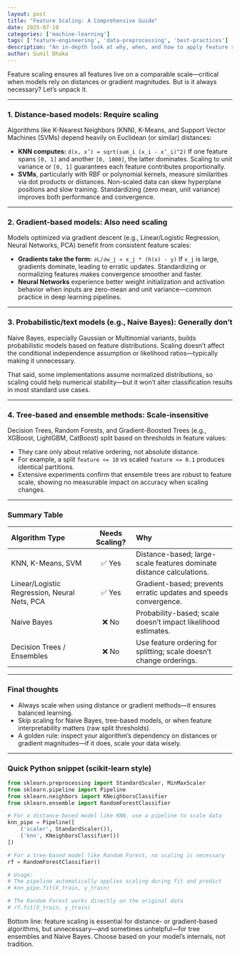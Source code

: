 ```yaml
---
layout: post
title: "Feature Scaling: A Comprehensive Guide"
date: 2025-07-19
categories: ['machine-learning']
tags: ['feature-engineering', 'data-preprocessing', 'best-practices']
description: "An in-depth look at why, when, and how to apply feature scaling for various machine learning algorithms, from distance-based models to tree ensembles."
author: Sunil Dhaka
---
```


Feature scaling ensures all features live on a comparable scale—critical when models rely on distances or gradient magnitudes. But is it always necessary? Let’s unpack it.

---

### 1. Distance-based models: Require scaling

Algorithms like K-Nearest Neighbors (KNN), K-Means, and Support Vector Machines (SVMs) depend heavily on Euclidean (or similar) distances:
- **KNN computes:** `d(x, x’) = sqrt(sum_i (x_i - x’_i)^2)`
  If one feature spans `[0, 1]` and another `[0, 1000]`, the latter dominates. Scaling to unit variance or `[0, 1]` guarantees each feature contributes proportionally.
- **SVMs**, particularly with RBF or polynomial kernels, measure similarities via dot products or distances. Non-scaled data can skew hyperplane positions and slow training. Standardizing (zero mean, unit variance) improves both performance and convergence.

---

### 2. Gradient-based models: Also need scaling

Models optimized via gradient descent (e.g., Linear/Logistic Regression, Neural Networks, PCA) benefit from consistent feature scales:
- **Gradients take the form:** `∂L/∂w_j ∝ x_j * (h(x) - y)`
  If `x_j` is large, gradients dominate, leading to erratic updates. Standardizing or normalizing features makes convergence smoother and faster.
- **Neural Networks** experience better weight initialization and activation behavior when inputs are zero-mean and unit variance—common practice in deep learning pipelines.

---

### 3. Probabilistic/text models (e.g., Naive Bayes): Generally don’t

Naive Bayes, especially Gaussian or Multinomial variants, builds probabilistic models based on feature distributions. Scaling doesn’t affect the conditional independence assumption or likelihood ratios—typically making it unnecessary.

That said, some implementations assume normalized distributions, so scaling could help numerical stability—but it won’t alter classification results in most standard use cases.

---

### 4. Tree-based and ensemble methods: Scale-insensitive

Decision Trees, Random Forests, and Gradient-Boosted Trees (e.g., XGBoost, LightGBM, CatBoost) split based on thresholds in feature values:
- They care only about relative ordering, not absolute distance.
- For example, a split `feature <= 10` vs scaled `feature <= 0.1` produces identical partitions.
- Extensive experiments confirm that ensemble trees are robust to feature scale, showing no measurable impact on accuracy when scaling changes.

---

### Summary Table

| Algorithm Type                               | Needs Scaling? | Why                                                              |
|:---------------------------------------------|:--------------:|:-----------------------------------------------------------------|
| KNN, K-Means, SVM                            |      ✅ Yes      | Distance-based; large-scale features dominate distance calculations. |
| Linear/Logistic Regression, Neural Nets, PCA |      ✅ Yes      | Gradient-based; prevents erratic updates and speeds convergence.   |
| Naive Bayes                                  |       ❌ No       | Probability-based; scale doesn’t impact likelihood estimates.    |
| Decision Trees / Ensembles                   |       ❌ No       | Use feature ordering for splitting; scale doesn’t change orderings. |

---

### Final thoughts
- Always scale when using distance or gradient methods—it ensures balanced learning.
- Skip scaling for Naive Bayes, tree-based models, or when feature interpretability matters (raw split thresholds).
- A golden rule: inspect your algorithm’s dependency on distances or gradient magnitudes—if it does, scale your data wisely.

---

### Quick Python snippet (scikit-learn style)
```python
from sklearn.preprocessing import StandardScaler, MinMaxScaler
from sklearn.pipeline import Pipeline
from sklearn.neighbors import KNeighborsClassifier
from sklearn.ensemble import RandomForestClassifier

# For a distance-based model like KNN, use a pipeline to scale data
knn_pipe = Pipeline([
    ('scaler', StandardScaler()),
    ('knn', KNeighborsClassifier())
])

# For a tree-based model like Random Forest, no scaling is necessary
rf = RandomForestClassifier()

# Usage:
# The pipeline automatically applies scaling during fit and predict
# knn_pipe.fit(X_train, y_train)

# The Random Forest works directly on the original data
# rf.fit(X_train, y_train)
```

Bottom line: feature scaling is essential for distance- or gradient-based algorithms, but unnecessary—and sometimes unhelpful—for tree ensembles and Naive Bayes. Choose based on your model’s internals, not tradition.
